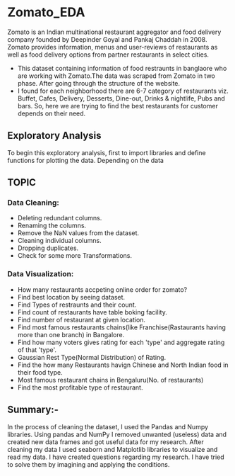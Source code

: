 # Zomato_EDA
Zomato is an Indian multinational restaurant aggregator and food delivery company founded by Deepinder Goyal and Pankaj Chaddah in 2008. Zomato provides information, menus and user-reviews of restaurants as well as food delivery options from partner restaurants in select cities.

* This dataset containing information of food restraunts in banglaore who are working with Zomato.The data was scraped from Zomato in two phase. After going through the structure of the website.
* I found for each neighborhood there are 6-7 category of restaurants viz. Buffet, Cafes, Delivery, Desserts, Dine-out, Drinks & nightlife, Pubs and bars. So, here we are trying to find the best restaurants for customer depends on their need.


## Exploratory Analysis
To begin this exploratory analysis, first to import libraries and define functions for plotting the data. Depending on the data

## TOPIC

### Data Cleaning:
* Deleting redundant columns.
* Renaming the columns.
* Remove the NaN values from the dataset.
* Cleaning individual columns.
* Dropping duplicates.
* Check for some more Transformations.

### Data Visualization:
* How many restaurants accpeting online order for zomato?
* Find best location by seeing dataset.
* Find Types of restraunts and their count.
* Find count of restaurants have table boking facility.
* Find number of restaurant at given location.
* Find most famous restaurants chains(like Franchise(Rastaurants having more than one branch) in Bangalore.
* Find how many voters gives rating for each 'type' and aggregate rating of that 'type'.
* Gaussian Rest Type(Normal Distribution) of Rating.
* Find the how many Restaurants havign Chinese and North Indian food in their food type.
* Most famous restaurant chains in Bengaluru(No. of restaurants)
* Find the most profitable type of restaurant.

## Summary:-
In the process of cleaning the dataset, I used the Pandas and Numpy libraries. Using pandas and NumPy I removed unwanted (useless) data and created new data frames and got useful data for my research. After cleaning my data I used seaborn and Matplotlib libraries to visualize and read my data. I have created questions regarding my research. I have tried to solve them by imagining and applying the conditions.

